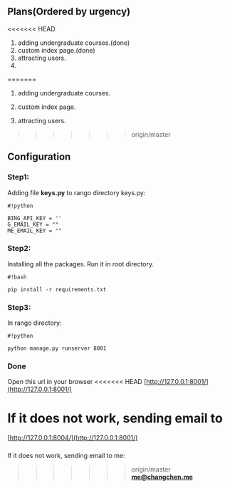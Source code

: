 ## Plans(Ordered by urgency) ##
<<<<<<< HEAD
1. adding undergraduate courses.(done)
2. custom index page.(done)
3. attracting users.
4. 
=======
1. adding undergraduate courses. 
 
2. custom index page.
3. attracting users.
>>>>>>> origin/master


## Configuration ##
### Step1: ###
Adding file **keys.py** to rango directory
keys.py:   
```
#!python

BING_API_KEY = ''
G_EMAIL_KEY = ""
ME_EMAIL_KEY = ""
```

### Step2: ###
Installing all the packages. 
Run it in root directory.
```
#!bash

pip install -r requirements.txt
```

### Step3: ###

In rango directory:   

```
#!python

python manage.py runserver 8001
```

### Done ###
Open this url in your browser
<<<<<<< HEAD
[http://127.0.0.1:8001/](http://127.0.0.1:8001/)

###  ###
###  ###
If it does not work, sending email to 
=======
[http://127.0.0.1:8004/](http://127.0.0.1:8001/)

###  ###
###  ###
If it does not work, sending email to me:
>>>>>>> origin/master
**me@changchen.me**